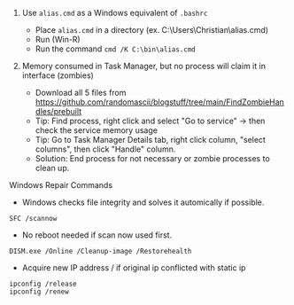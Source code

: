 1. Use `alias.cmd` as a Windows equivalent of `.bashrc`
    - Place `alias.cmd` in a directory (ex. C:\Users\Christian\alias.cmd)
    - Run (Win-R)
    - Run the command `cmd /K C:\bin\alias.cmd`

2. Memory consumed in Task Manager, but no process will claim it in interface (zombies)
    - Download all 5 files from  https://github.com/randomascii/blogstuff/tree/main/FindZombieHandles/prebuilt
    - Tip: Find process, right click and select "Go to service" -> then check the service memory usage
    - Tip: Go to Task Manager Details tab, right click column, "select columns", then click "Handle" column.
    - Solution: End process for not necessary or zombie processes to clean up.

Windows Repair Commands

- Windows checks file integrity and solves it automically if possible.
```
SFC /scannow
```

- No reboot needed if scan now used first.
```
DISM.exe /Online /Cleanup-image /Restorehealth
```

- Acquire new IP address / if original ip conflicted with static ip
```
ipconfig /release
ipconfig /renew
```
